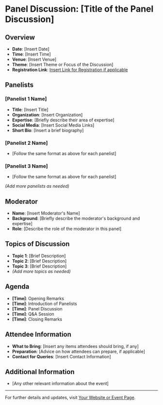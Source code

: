 # Panel Discussion: [Title of the Panel Discussion]

## Overview
- **Date**: [Insert Date]
- **Time**: [Insert Time]
- **Venue**: [Insert Venue]
- **Theme**: [Insert Theme or Focus of the Discussion]
- **Registration Link**: [Insert Link for Registration if applicable](#)

## Panelists

### [Panelist 1 Name]
- **Title**: [Insert Title]
- **Organization**: [Insert Organization]
- **Expertise**: [Briefly describe their area of expertise]
- **Social Media**: [Insert Social Media Links]
- **Short Bio**: [Insert a brief biography]

### [Panelist 2 Name]
- [Follow the same format as above for each panelist]

### [Panelist 3 Name]
- [Follow the same format as above for each panelist]

_(Add more panelists as needed)_

## Moderator
- **Name**: [Insert Moderator's Name]
- **Background**: [Briefly describe the moderator's background and expertise]
- **Role**: [Describe the role of the moderator in this panel]

## Topics of Discussion
- **Topic 1**: [Brief Description]
- **Topic 2**: [Brief Description]
- **Topic 3**: [Brief Description]
- _(Add more topics as needed)_

## Agenda
- **[Time]**: Opening Remarks
- **[Time]**: Introduction of Panelists
- **[Time]**: Panel Discussion
- **[Time]**: Q&A Session
- **[Time]**: Closing Remarks

## Attendee Information
- **What to Bring**: [Insert any items attendees should bring, if any]
- **Preparation**: [Advice on how attendees can prepare, if applicable]
- **Contact for Queries**: [Insert Contact Information]

## Additional Information
- [Any other relevant information about the event]

---

For further details and updates, visit [Your Website or Event Page](#).

